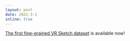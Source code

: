 ```yaml
---
layout: post
date: 2022-3-1 
inline: true
---
```


[The first fine-grained VR Sketch dataset][1] is available now!

[1]: https://cvssp.org/data/VRChairSketch/
